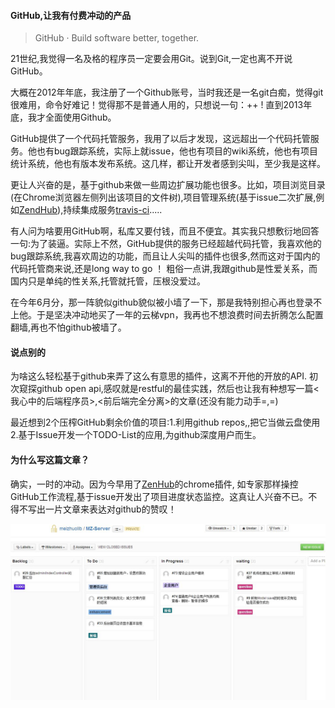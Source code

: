 #### GitHub,让我有付费冲动的产品
>GitHub · Build software better, together.

21世纪,我觉得一名及格的程序员一定要会用Git。说到Git,一定也离不开说GitHub。

大概在2012年年底，我注册了一个Github账号，当时我还是一名git白痴，觉得git很难用，命令好难记！觉得那不是普通人用的，只想说一句：++ ! 直到2013年底，我才全面使用Github。

GitHub提供了一个代码托管服务，我用了以后才发现，这远超出一个代码托管服务。他也有bug跟踪系统，实际上就issue，他也有项目的wiki系统，他也有项目统计系统，他也有版本发布系统。这几样，都让开发者感到尖叫，至少我是这样。

更让人兴奋的是，基于github来做一些周边扩展功能也很多。比如，项目浏览目录(在Chrome浏览器左侧列出该项目的文件树),项目管理系统(基于issue二次扩展,例如[ZendHub](https://www.zenhub.io/)),持续集成服务[travis-ci](https://travis-ci.org/).....

有人问为啥要用GitHub啊，私库又要付钱，而且不便宜。其实我只想敷衍地回答一句:为了装逼。实际上不然，GitHub提供的服务已经超越代码托管，我喜欢他的bug跟踪系统,我喜欢周边的功能，而且让人尖叫的插件也很多,然而这对于国内的代码托管商来说,还是long way to go ！ 粗俗一点讲,我跟github是性爱关系，而国内只是单纯的性关系,托管就托管，压根没爱过。

在今年6月分，那一阵貌似github貌似被小墙了一下，那是我特别担心再也登录不上他。于是坚决冲动地买了一年的云梯vpn，我再也不想浪费时间去折腾怎么配置翻墙,再也不怕github被墙了。

#### 说点别的
为啥这么轻松基于github来弄了这么有意思的插件，这离不开他的开放的API. 初次窥探github open api,感叹就是restful的最佳实践，然后也让我有种想写一篇<我心中的后端程序员>,<前后端完全分离>的文章(还没有能力动手=,=)

最近想到2个压榨GitHub剩余价值的项目:1.利用github repos,,把它当做云盘使用 2.基于Issue开发一个TODO-List的应用,为github深度用户而生。

#### 为什么写这篇文章？
确实，一时的冲动。因为今早用了[ZenHub](https://www.zenhub.io/)的chrome插件, 如专家那样操控GitHub工作流程,基于issue开发出了项目进度状态监控。这真让人兴奋不已。不得不写出一片文章来表达对github的赞叹！

![ZenHub boards](./img/jayinton/2014102901.jpg)

